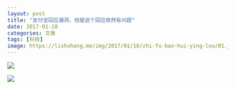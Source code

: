 ```yaml
---
layout: post
title: "支付宝回应漏洞，但是这个回应依然有问题"
date: 2017-01-10
categories: 文章
tags: [科技]
image: https://lishuhang.me/img/2017/01/10/zhi-fu-bao-hui-ying-lou/01.jpg
---
```


![](http://mmbiz.qpic.cn/mmbiz_jpg/AdRKyBVLoHJN6kHpPuNpz1B9tMwngjqZFrCwqGh7B0Y9vtCOXmvtZiaG4mc6zRbM5tGwGg7VIv5ZHNfxM1VXxdg/0?wx_fmt=jpeg)

![](https://lishuhang.me/img/2017/01/10/zhi-fu-bao-hui-ying-lou/01.jpg)